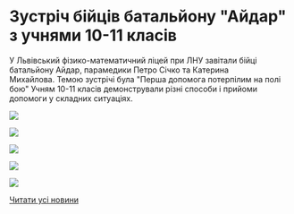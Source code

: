 # Зустріч бійців батальйону &quot;Айдар&quot; з учнями 10-11 класів

У Львівський фізико-математичний ліцей при ЛНУ завітали бійці батальйону Айдар, парамедики Петро Січко та Катерина Михайлова. Темою зустрічі була "Перша допомога потерпілим на полі бою" Учням 10-11 класів демонстрували різні способи і прийоми допомоги у складних ситуаціях.


![](/images/blog/зустріч-бійців-батальйону-айдар-з-учнями-10-11-класів/p2.jpg)



![](/images/blog/зустріч-бійців-батальйону-айдар-з-учнями-10-11-класів/p3.jpg)



![](/images/blog/зустріч-бійців-батальйону-айдар-з-учнями-10-11-класів/p4.jpg)



![](/images/blog/зустріч-бійців-батальйону-айдар-з-учнями-10-11-класів/p1.jpg)



![](/images/blog/зустріч-бійців-батальйону-айдар-з-учнями-10-11-класів/p5.jpg)


[Читати усі новини](/news)

